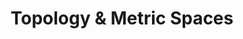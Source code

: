 ---
layout: toctree
title: Topology & Metric Spaces
permalink: /blogs/maths/topo-metric/
parent: /blogs/maths/

previewchild: true
enumerategrandchild: true
previewgrandchild: true
---
